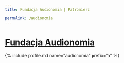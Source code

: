 ```yaml
---
title: Fundacja Audionomia | Patromierz

permalink: /audionomia
---
```


# [Fundacja Audionomia](https://patronite.pl/audionomia)

{% include profile.md name="audionomia" prefix="a" %}
